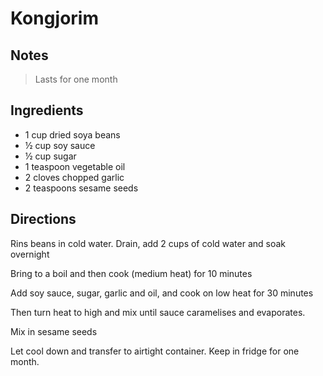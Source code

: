 # Kongjorim

## Notes

> Lasts for one month

## Ingredients

- 1 cup dried soya beans
- &#189; cup soy sauce
- &#189; cup sugar
- 1 teaspoon vegetable oil
- 2 cloves chopped garlic
- 2 teaspoons sesame seeds

## Directions

Rins beans in cold water. Drain, add 2 cups of cold water and soak overnight

Bring to a boil and then cook (medium heat) for 10 minutes

Add soy sauce, sugar, garlic and oil, and cook on low heat for 30 minutes

Then turn heat to high and mix until sauce caramelises and evaporates.

Mix in sesame seeds

Let cool down and transfer to airtight container. Keep in fridge for one month.
